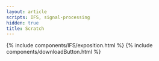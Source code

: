 ```yaml
---
layout: article
scripts: IFS, signal-processing
hidden: true
title: Scratch
---
```


{% include components/IFS/exposition.html %}
{% include components/downloadButton.html %}
